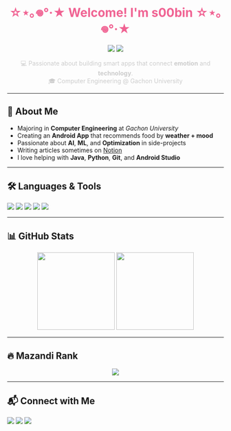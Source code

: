 <h1 align="center" style="color:#F06292">☆⋆｡𖦹°·★ Welcome! I'm <strong>s00bin</strong> ☆⋆｡𖦹°·★</h1>

<p align="center">
  <img src="https://img.shields.io/badge/Android Dev-FF4081?style=for-the-badge&logo=android&logoColor=white"/>
  <img src="https://img.shields.io/badge/ML Enthusiast-212121?style=for-the-badge&logo=python&logoColor=FF80AB"/>
</p>

<p align="center" style="color:#cccccc">
  💻 Passionate about building smart apps that connect <b>emotion</b> and <b>technology</b>.<br>
  🎓 Computer Engineering @ Gachon University
</p>

---

## 🪷 About Me

- Majoring in **Computer Engineering** at *Gachon University*
- Creating an **Android App** that recommends food by **weather + mood**
- Passionate about **AI**, **ML**, and **Optimization** in side-projects
- Writing articles sometimes on [Notion](https://www.notion.so)
- I love helping with **Java**, **Python**, **Git**, and **Android Studio**

---

## 🛠️ Languages & Tools

<p align="left">
  <img src="https://img.shields.io/badge/Java-212121?style=flat-square&logo=java&logoColor=F06292"/>
  <img src="https://img.shields.io/badge/Python-FF80AB?style=flat-square&logo=python&logoColor=white"/>
  <img src="https://img.shields.io/badge/Android-212121?style=flat-square&logo=android&logoColor=FF80AB"/>
  <img src="https://img.shields.io/badge/VSCode-FF80AB?style=flat-square&logo=visualstudiocode&logoColor=white"/>
  <img src="https://img.shields.io/badge/Git-212121?style=flat-square&logo=git&logoColor=F48FB1"/>
</p>

---

## 📊 GitHub Stats

<p align="center">
  <img src="https://github-readme-stats.vercel.app/api?username=s00bin&show_icons=true&theme=tokyonight&icon_color=FF80AB&title_color=FF80AB&text_color=ffffff&bg_color=0d1117" height="180px"/>
  <img src="https://github-readme-stats.vercel.app/api/top-langs/?username=s00bin&layout=compact&theme=tokyonight&title_color=FF80AB&text_color=ffffff&bg_color=0d1117" height="180px"/>
</p>

---

## 🔥 Mazandi Rank

<p align="center">
  <img src="http://mazandi.herokuapp.com/api?handle=s00bin&theme=pichulia" />
</p>

---

## 📬 Connect with Me

<p align="left">
  <a href="mailto:your_email@example.com"><img src="https://img.shields.io/badge/Gmail-212121?style=flat&logo=gmail&logoColor=FF80AB"/></a>
  <a href="https://www.linkedin.com/in/yourprofile"><img src="https://img.shields.io/badge/LinkedIn-FF4081?style=flat&logo=linkedin&logoColor=white"/></a>
  <a href="https://your-notion-link"><img src="https://img.shields.io/badge/Notion-212121?style=flat&logo=notion&logoColor=FF80AB"/></a>
</p>
